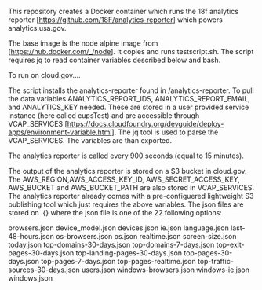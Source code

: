 This repository creates a Docker container which runs the 18f analytics reporter [https://github.com/18F/analytics-reporter] which powers analytics.usa.gov.

The base image is the node alpine image from [https://hub.docker.com/_/node]. It copies and runs testscript.sh. The script requires jq to read container variables described below and bash.

To run on cloud.gov....

The script installs the analytics-reporter found in /analytics-reporter. To pull the data variables ANALYTICS_REPORT_IDS, ANALYTICS_REPORT_EMAIL, and ANALYTICS_KEY needed. These are stored in a user provided service instance (here called cupsTest) and are accessible through VCAP_SERVICES [https://docs.cloudfoundry.org/devguide/deploy-apps/environment-variable.html]. The jq tool is used to parse the VCAP_SERVICES. The variables are than exported.

The analytics reporter is called every 900 seconds (equal to 15 minutes).

The output of the analytics reporter is stored on a S3 bucket in cloud.gov. The AWS_REGION,AWS_ACCESS_KEY_ID, AWS_SECRET_ACCESS_KEY, AWS_BUCKET and AWS_BUCKET_PATH are also stored in VCAP_SERVICES. The analytics reporter already comes with a pre-configuered lightweight S3 publishing tool which just requires the above variables. The json files are stored on .{} where the json file is one of the 22 following options:

browsers.json
device_model.json
devices.json
ie.json
language.json
last-48-hours.json
os-browsers.json
os.json
realtime.json
screen-size.json
today.json
top-domains-30-days.json
top-domains-7-days.json
top-exit-pages-30-days.json
top-landing-pages-30-days.json
top-pages-30-days.json
top-pages-7-days.json
top-pages-realtime.json
top-traffic-sources-30-days.json
users.json
windows-browsers.json
windows-ie.json
windows.json